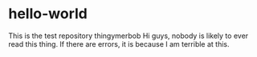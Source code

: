 # hello-world
This is the test repository thingymerbob
Hi guys, nobody is likely to ever read this thing.
If there are errors, it is because I am terrible at this.
